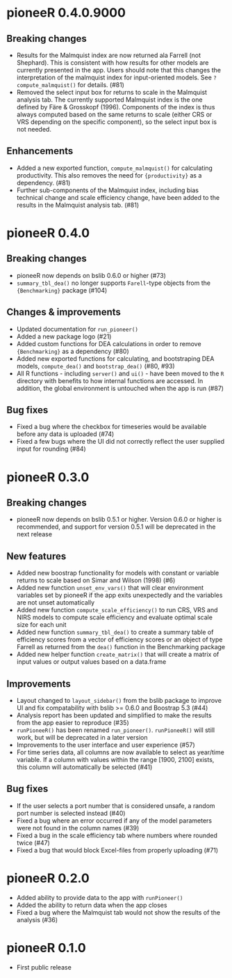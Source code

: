 # pioneeR 0.4.0.9000

## Breaking changes

- Results for the Malmquist index are now returned ala Farrell (not Shephard). This is consistent with how results
for other models are currently presented in the app. Users should note that this changes the interpretation of the malmquist index for input-oriented models. See `?compute_malmquist()` for details. (#81)
- Removed the select input box for returns to scale in the Malmquist analysis tab. The currently supported Malmquist index is the one defined by Färe & Grosskopf (1996). Components of the index is thus always computed based on the same returns to scale (either CRS or VRS depending on the specific component), so the select input box
is not needed. 

## Enhancements

- Added a new exported function, `compute_malmquist()` for calculating productivity. This also removes the need for `{productivity}` as a dependency. (#81)
- Further sub-components of the Malmquist index, including bias technical change and scale efficiency change, have been added to the results in the Malmquist analysis tab. (#81)

# pioneeR 0.4.0

## Breaking changes

- pioneeR now depends on bslib 0.6.0 or higher (#73)
- `summary_tbl_dea()` no longer supports `Farell`-type objects from the `{Benchmarking}` package (#104)

## Changes & improvements

- Updated documentation for `run_pioneer()`
- Added a new package logo (#21)
- Added custom functions for DEA calculations in order to remove `{Benchmarking}` as a dependency (#80)
- Added new exported functions for calculating, and bootstraping DEA models, `compute_dea()` and `bootstrap_dea()` (#80, #93)
- All R functions - including `server()` and `ui()` - have been moved to the `R` directory with benefits to how internal functions are accessed. In addition, the global environment is untouched when the app is run (#87)

## Bug fixes

- Fixed a bug where the checkbox for timeseries would be available before any data is uploaded (#74)
- Fixed a few bugs where the UI did not correctly reflect the user supplied input for rounding (#84)

# pioneeR 0.3.0

## Breaking changes

- pioneeR now depends on bslib 0.5.1 or higher. Version 0.6.0 or higher is recommended, and support for version 0.5.1 will be deprecated in the next release

## New features

- Added new boostrap functionality for models with constant or variable returns to scale based on Simar and Wilson (1998) (#6)
- Added new function `unset_env_vars()` that will clear environment variables set by pioneeR if the app exits unexpectedly and the variables are not unset automatically
- Added new function `compute_scale_efficiency()` to run CRS, VRS and NIRS models to compute scale efficiency and evaluate optimal scale size for each unit
- Added new function `summary_tbl_dea()` to create a summary table of efficiency scores from a vector of efficiency scores or an object of type Farrell as returned from the `dea()` function in the Benchmarking package
- Added new helper function `create_matrix()` that will create a matrix of input values or output values based on a data.frame

## Improvements

- Layout changed to `layout_sidebar()` from the bslib package to improve UI and fix compatability with bslib >= 0.6.0 and Boostrap 5.3 (#44)
- Analysis report has been updated and simplified to make the results from the app easier to reproduce (#35)
- `runPioneeR()` has been renamed `run_pioneer()`. `runPioneeR()` will still work, but will be deprecated in a later version
- Improvements to the user interface and user experience (#57)
- For time series data, all columns are now available to select as year/time variable. If a column with values within the range \[1900, 2100\] exists, this column will automatically be selected (#41)

## Bug fixes

- If the user selects a port number that is considered unsafe, a random port number is selected instead (#40)
- Fixed a bug where an error occurred if any of the model parameters were not found in the column names (#39)
- Fixed a bug in the scale efficiency tab where numbers where rounded twice (#47)
- Fixed a bug that would block Excel-files from properly uploading (#71)

# pioneeR 0.2.0

- Added ability to provide data to the app with `runPioneer()`
- Added the ability to return data when the app closes
- Fixed a bug where the Malmquist tab would not show the results of the analysis (#36)

# pioneeR 0.1.0

- First public release
